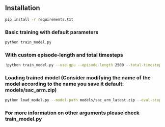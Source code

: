 ## **Installation**  
```bash
pip install -r requirements.txt
```
### Basic training with default parameters
```bash
python train_model.py
```
### With custom episode-length and total timesteps 
```bash
!python train_model.py --use-gpu --episode-length 2500 --total-timesteps 250000
```
### Loading trained model (Consider modifying the name of the model according to the name you save it default: models/sac_arm.zip)
```bash
python load_model.py --model-path models/sac_arm_latest.zip --eval-steps 2500
```
### For more information on other arguments please check train_model.py
